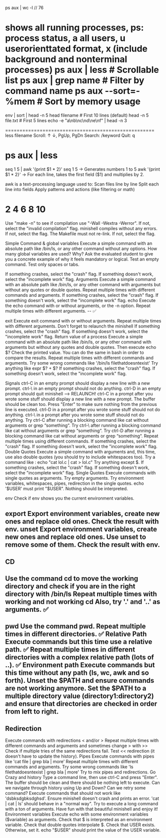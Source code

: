  ps aux | wc -l
 // 76

 shows all running processes, ps: process status, a all users, u userorienttated format, x (include background and nonterminal processes)
 ps aux | less         # Scrollable list
ps aux | grep name    # Filter by command name
ps aux --sort=-%mem   # Sort by memory usage
====================================================
env | sort | head -n 5
head filename        # First 10 lines (default)
head -n 5 file.txt   # First 5 lines
echo -e "a\nb\nc\nd\ne\nf" | head -n 3

====================================================
less filename
Scroll: ↑ ↓, PgUp, PgDn
Search: /keyword
Quit: q

ps aux | less
=========================================================
seq 1 5 | awk '{print $1 * 2}'
seq 1 5
→ Generates numbers 1 to 5
awk '{print $1 * 2}'
→ For each line, takes the first field ($1) and multiplies by 2.

awk is a text-processing language used to:
Scan files line by line
Split each line into fields
Apply patterns and actions (like filtering or math)

2
4
6
8
10
===========================================================


Use "make -n" to see if compilation use "-Wall -Wextra -Werror". If not, select the "invalid compilation" flag.
minishell compiles without any errors. If not, select the flag.
The Makefile must not re-link. If not, select the flag.

Simple Command & global variables
Execute a simple command with an absolute path like /bin/ls, or any other command without any options.
How many global variables are used? Why? Ask the evaluated student to give you a concrete example of
why it feels mandatory or logical.
Test an empty command.
Test only spaces or tabs.

If something crashes, select the "crash" flag.
If something doesn't work, select the "incomplete work" flag.
Arguments
Execute a simple command with an absolute path like /bin/ls, or any other command with arguments but
without any quotes or double quotes.
Repeat multiple times with different commands and arguments.
If something crashes, select the "crash" flag.
If something doesn't work, select the "incomplete work" flag.
echo
Execute the echo command with or without arguments, or the -n option.
Repeat multiple times with different arguments. -- ✅

exit
Execute exit command with or without arguments.
Repeat multiple times with different arguments.
Don't forget to relaunch the minishell
If something crashes, select the "crash" flag.
If something doesn't work, select the "incomplete work" flag.
Return value of a process
Execute a simple command with an absolute path like /bin/ls, or any other command with arguments but
without any quotes and double quotes. Then execute echo $?
Check the printed value. You can do the same in bash in order to compare the results.
Repeat multiple times with different commands and arguments. Try some wrong commands like '/bin/ls
filethatdoesntexist'
Try anything like expr $? + $?
If something crashes, select the "crash" flag.
If something doesn't work, select the "incomplete work" flag.

Signals
ctrl-C in an empty prompt should display a new line with a new prompt.
ctrl-\ in an empty prompt should not do anything.
ctrl-D in an empty prompt should quit minishell --> RELAUNCH!
ctrl-C in a prompt after you wrote some stuff should display a new line with a new prompt.
The buffer should be clean too. Press "Enter" to make sure nothing from the previous line is executed.
ctrl-D in a prompt after you wrote some stuff should not do anything.
ctrl-\ in a prompt after you wrote some stuff should not do anything.
Try ctrl-C after running a blocking command like cat without arguments or grep “something“.
Try ctrl-\ after running a blocking command like cat without arguments or grep “something“.
Try ctrl-D after running a blocking command like cat without arguments or grep “something“.
Repeat multiple times using different commands.
If something crashes, select the "crash" flag.
If something doesn't work, select the "incomplete work" flag.
Double Quotes
Execute a simple command with arguments and, this time, use also double quotes (you should try to include
whitespaces too).
Try a command like : echo "cat lol.c | cat > lol.c"
Try anything except $.
If something crashes, select the "crash" flag.
If something doesn't work, select the "incomplete work" flag.
Single Quotes
Execute commands with single quotes as arguments.
Try empty arguments.
Try environment variables, whitespaces, pipes, redirection in the single quotes.
echo '$USER' must print "$USER".
Nothing should be interpreted.

env
Check if env shows you the current environment variables.

export
Export environment variables, create new ones and replace old ones.
Check the result with env.
unset
Export environment variables, create new ones and replace old ones.
Use unset to remove some of them.
Check the result with env.
------------------------------------
CD
-------------------------------------
Use the command cd to move the working directory and check if you are in the right directory with /bin/ls
Repeat multiple times with working and not working cd
Also, try '.' and '..' as arguments. ✅
------------------------------------------
pwd
Use the command pwd.
Repeat multiple times in different directories. ✅
Relative Path
Execute commands but this time use a relative path. ✅
Repeat multiple times in different directories with a complex relative path (lots of ..). ✅
Environment path
Execute commands but this time without any path (ls, wc, awk and so forth).
Unset the $PATH and ensure commands are not working anymore.
Set the $PATH to a multiple directory value (directory1:directory2) and ensure that directories are checked in
order from left to right.
---------------------------------------------------
Redirection
---------------------------------------------------
Execute commands with redirections < and/or >
Repeat multiple times with different commands and arguments and sometimes change > with >>
Check if multiple tries of the same redirections fail.
Test << redirection (it doesn't have to update the history).
Pipes
Execute commands with pipes like 'cat file | grep bla | more'
Repeat multiple times with different commands and arguments.
Try some wrong commands like 'ls filethatdoesntexist | grep bla | more'
Try to mix pipes and redirections.
Go Crazy and history
Type a command line, then use ctrl-C and press "Enter". The buffer should be clean and there should be
nothing left to execute.
Can we navigate through history using Up and Down? Can we retry some command?
Execute commands that should not work like 'dsbksdgbksdghsd'. Ensure minishell doesn't crash and prints an
error.
'cat | cat | ls' should behave in a "normal way".
Try to execute a long command with a ton of arguments.
Have fun with that beautiful minishell and enjoy it!
Environment variables
Execute echo with some environment variables ($variable) as arguments.
Check that $ is interpreted as an environment variable.
Check that double quotes interpolate $.
Check that USER exists. Otherwise, set it.
echo "$USER" should print the value of the USER variable.